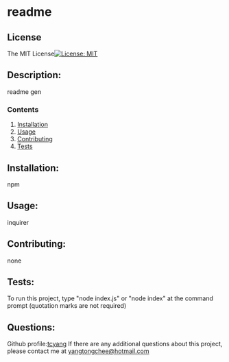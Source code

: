 
  
  # readme

  ## License
  The MIT License[![License: MIT](https://img.shields.io/badge/License-MIT-yellow.svg)](https://opensource.org/licenses/MIT)
  
  ## Description: 
  readme gen

  ### Contents
  1.  [Installation](#installation)
  2.  [Usage](#usage)
  3.  [Contributing](#contributing)
  4.  [Tests](#tests)
  
  ## Installation:  
  npm

  ## Usage:
  inquirer

  ## Contributing:
  none

  ## Tests:
  To run this project, type "node index.js" or "node index" at the command prompt (quotation marks are not required)

  ## Questions:
  Github profile:[tcyang](#https://github.com/tcyang)
  If there are any additional questions about this project, please contact me at [yangtongchee@hotmail.com](#yangtongchee@hotmail.com)

  